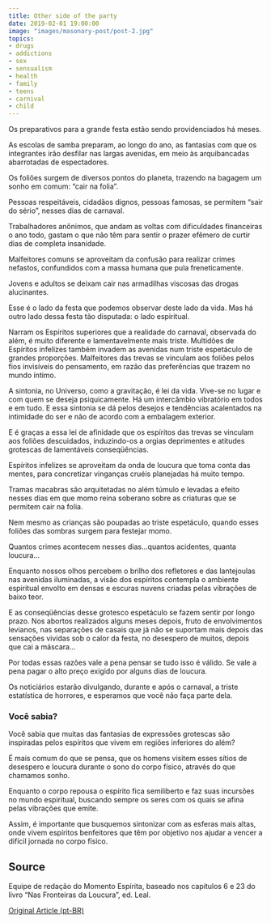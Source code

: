 ```yaml
---
title: Other side of the party
date: 2019-02-01 19:00:00
image: "images/masonary-post/post-2.jpg"
topics: 
- drugs
- addictions
- sex
- sensualism
- health
- family
- teens
- carnival
- child
---
```


Os preparativos para a grande festa estão sendo providenciados há meses.

As escolas de samba preparam, ao longo do ano, as fantasias com que os
integrantes irão desfilar nas largas avenidas, em meio às arquibancadas
abarrotadas de espectadores.

Os foliões surgem de diversos pontos do planeta, trazendo na bagagem um sonho
em comum: “cair na folia”.

Pessoas respeitáveis, cidadãos dignos, pessoas famosas, se permitem “sair do
sério”, nesses dias de carnaval.

Trabalhadores anônimos, que andam as voltas com dificuldades financeiras o ano
todo, gastam o que não têm para sentir o prazer efêmero de curtir dias de
completa insanidade.

Malfeitores comuns se aproveitam da confusão para realizar crimes nefastos,
confundidos com a massa humana que pula freneticamente.

Jovens e adultos se deixam cair nas armadilhas viscosas das drogas alucinantes.

Esse é o lado da festa que podemos observar deste lado da vida. Mas há outro
lado dessa festa tão disputada: o lado espiritual.

Narram os Espíritos superiores que a realidade do carnaval, observada do além,
é muito diferente e lamentavelmente mais triste. Multidões de Espíritos
infelizes também invadem as avenidas num triste espetáculo de grandes
proporções. Malfeitores das trevas se vinculam aos foliões pelos fios
invisíveis do pensamento, em razão das preferências que trazem no mundo íntimo.

A sintonia, no Universo, como a gravitação, é lei da vida. Vive-se no lugar e
com quem se deseja psiquicamente. Há um intercâmbio vibratório em todos e em
tudo. E essa sintonia se dá pelos desejos e tendências acalentados na
intimidade do ser e não de acordo com a embalagem exterior.

E é graças a essa lei de afinidade que os espíritos das trevas se vinculam aos
foliões descuidados, induzindo-os a orgias deprimentes e atitudes grotescas de
lamentáveis conseqüências.

Espíritos infelizes se aproveitam da onda de loucura que toma conta das mentes,
para concretizar vinganças cruéis planejadas há muito tempo.

Tramas macabras são arquitetadas no além túmulo e levadas a efeito nesses dias
em que momo reina soberano sobre as criaturas que se permitem cair na folia.

Nem mesmo as crianças são poupadas ao triste espetáculo, quando esses foliões
das sombras surgem para festejar momo.

Quantos crimes acontecem nesses dias...quantos acidentes, quanta loucura...

Enquanto nossos olhos percebem o brilho dos refletores e das lantejoulas nas
avenidas iluminadas, a visão dos espíritos contempla o ambiente espiritual
envolto em densas e escuras nuvens criadas pelas vibrações de baixo teor.

E as conseqüências desse grotesco espetáculo se fazem sentir por longo prazo.
Nos abortos realizados alguns meses depois, fruto de envolvimentos levianos,
nas separações de casais que já não se suportam mais depois das sensações
vividas sob o calor da festa, no desespero de muitos, depois que cai a
máscara...

Por todas essas razões vale a pena pensar se tudo isso é válido. Se vale a pena
pagar o alto preço exigido por alguns dias de loucura.

Os noticiários estarão divulgando, durante e após o carnaval, a triste
estatística de horrores, e esperamos que você não faça parte dela.

### Você sabia?

Você sabia que muitas das fantasias de expressões grotescas são inspiradas
pelos espíritos que vivem em regiões inferiores do além?

É mais comum do que se pensa, que os homens visitem esses sítios de desespero e
loucura durante o sono do corpo físico, através do que chamamos sonho.

Enquanto o corpo repousa o espírito fica semiliberto e faz suas incursões no
mundo espiritual, buscando sempre os seres com os quais se afina pelas
vibrações que emite.

Assim, é importante que busquemos sintonizar com as esferas mais altas, onde
vivem espíritos benfeitores que têm por objetivo nos ajudar a vencer a difícil
jornada no corpo físico.

## Source
Equipe de redação do Momento Espírita, baseado nos capítulos 6 e 23 do livro
“Nas Fronteiras da Loucura”, ed. Leal.


[Original Article (pt-BR)](http://momento.com.br/pt/ler_texto.php?id=435)
